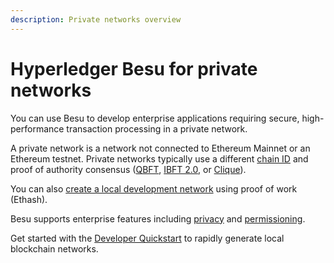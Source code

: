 ```yaml
---
description: Private networks overview
---
```


# Hyperledger Besu for private networks

You can use Besu to develop enterprise applications requiring secure, high-performance transaction
processing in a private network.

A private network is a network not connected to Ethereum Mainnet or an Ethereum testnet.
Private networks typically use a different [chain ID](../public-networks/concepts/network-and-chain-id.md) and
proof of authority consensus ([QBFT](how-to/configure/consensus/qbft.md),
[IBFT 2.0](how-to/configure/consensus/ibft.md), or [Clique](how-to/configure/consensus/clique.md)).

You can also [create a local development network](tutorials/ethash.md) using proof of work (Ethash).

Besu supports enterprise features including [privacy](concepts/privacy/index.md) and
[permissioning](concepts/permissioning/index.md).

Get started with the [Developer Quickstart](tutorials/quickstart.md) to rapidly generate local
blockchain networks.
